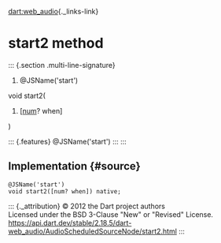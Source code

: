 [dart:web\_audio](../../dart-web_audio/dart-web_audio-library){._links-link}

start2 method
=============

::: {.section .multi-line-signature}
<div>

1.  \@JSName(\'start\')

</div>

void start2(

1.  \[[num](../../dart-core/num-class)? when\]

)

::: {.features}
\@JSName(\'start\')
:::
:::

Implementation {#source}
--------------

``` {.language-dart data-language="dart"}
@JSName('start')
void start2([num? when]) native;
```

::: {._attribution}
© 2012 the Dart project authors\
Licensed under the BSD 3-Clause \"New\" or \"Revised\" License.\
<https://api.dart.dev/stable/2.18.5/dart-web_audio/AudioScheduledSourceNode/start2.html>
:::
